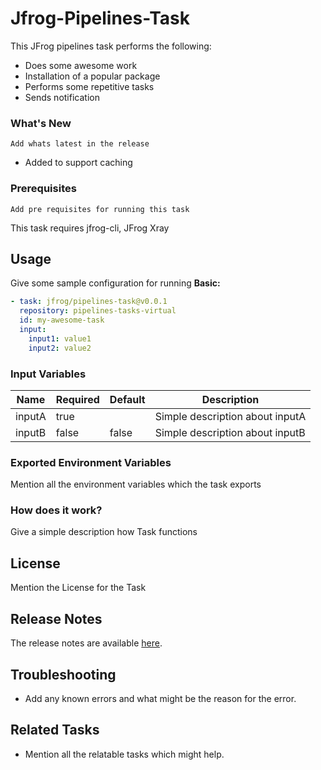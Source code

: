 # Jfrog-Pipelines-Task

This JFrog pipelines task performs the following:

- Does some awesome work
- Installation of a popular package
- Performs some repetitive tasks
- Sends notification

### What's New

`Add whats latest in the release`
- Added to support caching

### Prerequisites

`Add pre requisites for running this task`

This task requires jfrog-cli, JFrog Xray

## Usage

Give some sample configuration for running 
**Basic:**

```yaml
- task: jfrog/pipelines-task@v0.0.1
  repository: pipelines-tasks-virtual
  id: my-awesome-task
  input:
    input1: value1
    input2: value2
```

### Input Variables

| Name                        | Required | Default                               | Description                     |
|-----------------------------|----------|---------------------------------------|---------------------------------|
| inputA                      | true     |                                       | Simple description about inputA |
| inputB                      | false    | false                                 | Simple description about inputB |


### Exported Environment Variables

Mention all the environment variables which the task exports

### How does it work?

Give a simple description how Task functions

## License

Mention the License for the Task

## Release Notes

The release notes are available [here](RELEASE.md).

## Troubleshooting

- Add any known errors and what might be the reason for the error.

## Related Tasks

- Mention all the relatable tasks which might help.
